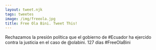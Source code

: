 ```yaml
---
layout: tweet.njk
tags: tweetes
image: /img/freeola.jpg
title: Free Ola Bini. Tweet This!
---
```

Rechazamos la presión política que el gobierno de #Ecuador ha ejercido contra la justicia en el caso de @olabini. 127 días #FreeOlaBini
